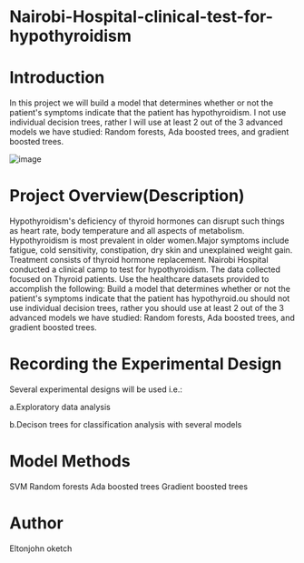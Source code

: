 # Nairobi-Hospital-clinical-test-for-hypothyroidism
# Introduction

In this project we will build a model that determines whether or not the patient's symptoms indicate that the patient has hypothyroidism. I not use individual decision trees, rather I will use at least 2 out of the 3 advanced models we have studied: Random forests, Ada boosted trees, and gradient boosted trees.

![image](https://user-images.githubusercontent.com/98347891/210129467-f74efbfa-db06-4084-b1cf-165500503f96.png)

# Project Overview(Description)

Hypothyroidism's deficiency of thyroid hormones can disrupt such things as heart rate, body temperature and all aspects of metabolism. Hypothyroidism is most prevalent in older women.Major symptoms include fatigue, cold sensitivity, constipation, dry skin and unexplained weight gain. Treatment consists of thyroid hormone replacement.
Nairobi Hospital conducted a clinical camp to test for hypothyroidism. The data collected focused on Thyroid patients. Use the healthcare datasets provided to accomplish the following:  Build a model that determines whether or not the patient's symptoms indicate that the patient has hypothyroid.ou should not use individual decision trees, rather you should use at least 2 out of the 3 advanced models we have studied: Random forests, Ada boosted trees, and gradient boosted trees.

# Recording the Experimental Design

Several experimental designs will be used i.e.:

a.Exploratory data analysis

b.Decison trees for classification analysis with several models

# Model Methods

SVM
Random forests
Ada boosted trees
Gradient boosted trees

# Author

Eltonjohn oketch
